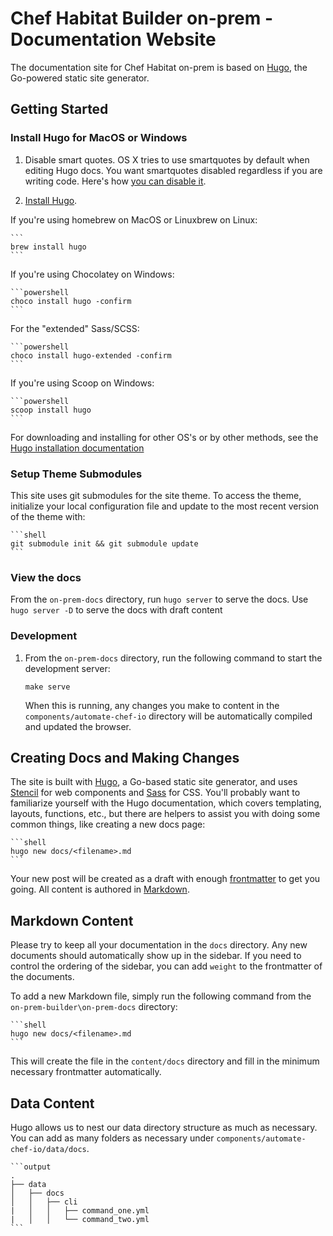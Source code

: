 # Chef Habitat Builder on-prem  - Documentation Website

The documentation site for Chef Habitat on-prem is based on [Hugo](https://gohugo.io), the Go-powered static site generator.

## Getting Started

### Install Hugo for MacOS or Windows

1. Disable smart quotes. OS X tries to use smartquotes by default when editing Hugo docs. You want smartquotes disabled regardless if you are writing code. Here's how [you can disable it](http://www.iclarified.com/38772/how-to-disable-curly-quotes-in-mac-os-x-mavericks).

1. [Install Hugo](https://gohugo.io/getting-started/installing/).

If you're using homebrew on MacOS or Linuxbrew on Linux:

    ```
    brew install hugo
    ```

If you're using Chocolatey on Windows:

    ```powershell
    choco install hugo -confirm
    ```

For the "extended" Sass/SCSS:

    ```powershell
    choco install hugo-extended -confirm
    ```

If you're using Scoop on Windows:

    ```powershell
    scoop install hugo
    ```

For downloading and installing for other OS's or by other methods, see the [Hugo installation documentation](https://gohugo.io/getting-started/installing/)

### Setup Theme Submodules

This site uses git submodules for the site theme. To access the theme, initialize your local configuration file and update to the most recent version of the theme with:

    ```shell
    git submodule init && git submodule update
    ```

### View the docs

From the `on-prem-docs` directory, run `hugo server` to serve the docs.
Use `hugo server -D` to serve the docs with draft content

### Development

1. From the `on-prem-docs` directory, run the following command to start the development server:

    ```shell
    make serve
    ```

    When this is running, any changes you make to content in the `components/automate-chef-io` directory will be automatically compiled and updated the browser.

## Creating Docs and Making Changes

The site is built with [Hugo](https://gohugo.io/), a Go-based static site generator, and uses [Stencil](https://stenciljs.com/) for web components and [Sass](http://sass-lang.com/) for CSS. You'll probably want to familiarize yourself with the Hugo documentation, which covers templating, layouts, functions, etc., but there are helpers to assist you with doing some common things, like creating a new docs page:

    ```shell
    hugo new docs/<filename>.md
    ```

Your new post will be created as a draft with enough [frontmatter](https://gohugo.io/content-management/front-matter/) to get you going. All content is authored in [Markdown](https://en.wikipedia.org/wiki/Markdown).

## Markdown Content

Please try to keep all your documentation in the `docs` directory. Any new documents should automatically show up in the sidebar. If you need to control the ordering of the sidebar, you can add `weight` to the frontmatter of the documents.

To add a new Markdown file, simply run the following command from the `on-prem-builder\on-prem-docs` directory:

    ```shell
    hugo new docs/<filename>.md
    ```

This will create the file in the `content/docs` directory and fill in the minimum necessary frontmatter automatically.

## Data Content

Hugo allows us to nest our data directory structure as much as necessary. You can add as many folders as necessary under `components/automate-chef-io/data/docs`.

    ```output
    .
    ├── data
    │   ├── docs
    │   │   ├── cli
    |   │   │   ├── command_one.yml
    |   │   │   └── command_two.yml
    ```
